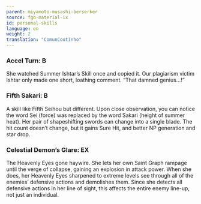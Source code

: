 ```yaml
---
parent: miyamoto-musashi-berserker
source: fgo-material-ix
id: personal-skills
language: en
weight: 2
translation: "ComunCoutinho"
---
```


### Accel Turn: B

She watched Summer Ishtar’s Skill once and copied it.
Our plagiarism victim Ishtar only made one short, loathing comment. “That damned genius…!”

### Fifth Sakari: B

A skill like Fifth Seihou but different. Upon close observation, you can notice the word Sei (force) was replaced by the word Sakari (height of summer heat).
Her pair of shapeshifting swords can change into a single blade. The hit count doesn’t change, but it gains Sure Hit, and better NP generation and star drop.

### Celestial Demon’s Glare: EX

The Heavenly Eyes gone haywire.
She lets her own Saint Graph rampage until the verge of collapse, gaining an explosion in attack power. When she does, her Heavenly Eyes sharpened to extreme levels see through all of the enemies’ defensive actions and demolishes them.
Since she detects all defensive actions in her line of sight, this affects the entire enemy line-up, not just an individual.
